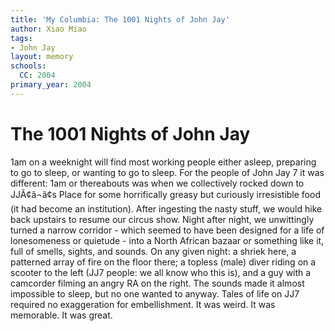```yaml
---
title: 'My Columbia: The 1001 Nights of John Jay'
author: Xiao Miao
tags:
- John Jay
layout: memory
schools:
  CC: 2004
primary_year: 2004
---
```

# The 1001 Nights of John Jay

1am on a weeknight will find most working people either asleep, preparing to go to sleep, or wanting to go to sleep.  For the people of John Jay 7 it was different: 1am or thereabouts was when we collectively rocked down to JJÃ¢â¬â¢s Place for some horrifically greasy but curiously irresistible food (it had become an institution).  After ingesting the nasty stuff, we would hike back upstairs to resume our circus show.  Night after night, we unwittingly turned a narrow corridor - which seemed to have been designed for a life of lonesomeness or quietude - into a North African bazaar or something like it, full of smells, sights, and sounds.  On any given night: a shriek here, a patterned array of fire on the floor there; a topless (male) diver riding on a scooter to the left (JJ7 people: we all know who this is), and a guy with a camcorder filming an angry RA on the right.  The sounds made it almost impossible to sleep, but no one wanted to anyway.  Tales of life on JJ7 required no exaggeration for embellishment.  It was weird.  It was memorable.  It was great.
